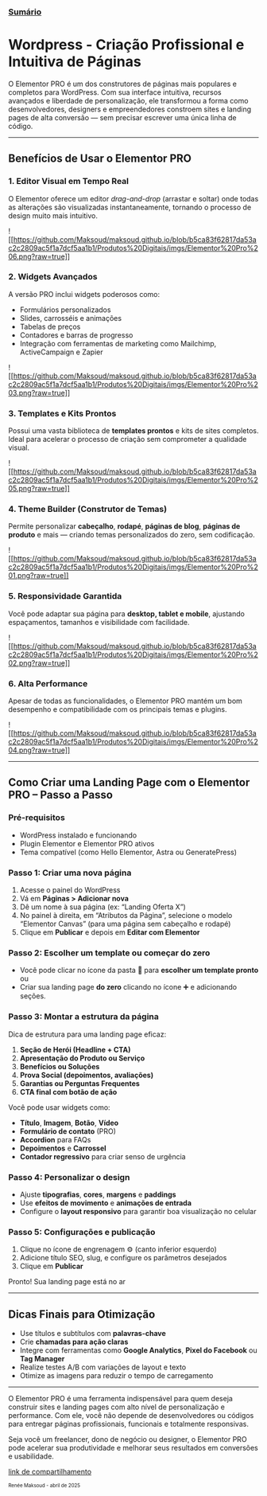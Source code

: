 ### [Sumário](<https://maksoud.github.io/Sumário>)

# Wordpress - Criação Profissional e Intuitiva de Páginas

O Elementor PRO é um dos construtores de páginas mais populares e completos para WordPress. Com sua interface intuitiva, recursos avançados e liberdade de personalização, ele transformou a forma como desenvolvedores, designers e empreendedores constroem sites e landing pages de alta conversão — sem precisar escrever uma única linha de código.

---
## **Benefícios de Usar o Elementor PRO**

### 1. **Editor Visual em Tempo Real**

O Elementor oferece um editor _drag-and-drop_ (arrastar e soltar) onde todas as alterações são visualizadas instantaneamente, tornando o processo de design muito mais intuitivo.

![[https://github.com/Maksoud/maksoud.github.io/blob/b5ca83f62817da53ac2c2809ac5f1a7dcf5aa1b1/Produtos%20Digitais/imgs/Elementor%20Pro%206.png?raw=true]]
### 2. **Widgets Avançados**

A versão PRO inclui widgets poderosos como:

- Formulários personalizados
- Slides, carrosséis e animações
- Tabelas de preços
- Contadores e barras de progresso
- Integração com ferramentas de marketing como Mailchimp, ActiveCampaign e Zapier

![[https://github.com/Maksoud/maksoud.github.io/blob/b5ca83f62817da53ac2c2809ac5f1a7dcf5aa1b1/Produtos%20Digitais/imgs/Elementor%20Pro%203.png?raw=true]]
### 3. **Templates e Kits Prontos**

Possui uma vasta biblioteca de **templates prontos** e kits de sites completos. Ideal para acelerar o processo de criação sem comprometer a qualidade visual.

![[https://github.com/Maksoud/maksoud.github.io/blob/b5ca83f62817da53ac2c2809ac5f1a7dcf5aa1b1/Produtos%20Digitais/imgs/Elementor%20Pro%205.png?raw=true]]

### 4. **Theme Builder (Construtor de Temas)**

Permite personalizar **cabeçalho**, **rodapé**, **páginas de blog**, **páginas de produto** e mais — criando temas personalizados do zero, sem codificação.

![[https://github.com/Maksoud/maksoud.github.io/blob/b5ca83f62817da53ac2c2809ac5f1a7dcf5aa1b1/Produtos%20Digitais/imgs/Elementor%20Pro%201.png?raw=true]]

### 5. **Responsividade Garantida**

Você pode adaptar sua página para **desktop, tablet e mobile**, ajustando espaçamentos, tamanhos e visibilidade com facilidade.

![[https://github.com/Maksoud/maksoud.github.io/blob/b5ca83f62817da53ac2c2809ac5f1a7dcf5aa1b1/Produtos%20Digitais/imgs/Elementor%20Pro%202.png?raw=true]]
### 6. **Alta Performance**

Apesar de todas as funcionalidades, o Elementor PRO mantém um bom desempenho e compatibilidade com os principais temas e plugins.

![[https://github.com/Maksoud/maksoud.github.io/blob/b5ca83f62817da53ac2c2809ac5f1a7dcf5aa1b1/Produtos%20Digitais/imgs/Elementor%20Pro%204.png?raw=true]]

---
## **Como Criar uma Landing Page com o Elementor PRO – Passo a Passo**

### **Pré-requisitos**

- WordPress instalado e funcionando
- Plugin Elementor e Elementor PRO ativos
- Tema compatível (como Hello Elementor, Astra ou GeneratePress)

### **Passo 1: Criar uma nova página**

1. Acesse o painel do WordPress
2. Vá em **Páginas > Adicionar nova**
3. Dê um nome à sua página (ex: “Landing Oferta X”)
4. No painel à direita, em “Atributos da Página”, selecione o modelo “Elementor Canvas” (para uma página sem cabeçalho e rodapé)
5. Clique em **Publicar** e depois em **Editar com Elementor**

### **Passo 2: Escolher um template ou começar do zero**

- Você pode clicar no ícone da pasta 📁 para **escolher um template pronto** ou
- Criar sua landing page **do zero** clicando no ícone ➕ e adicionando seções.

### **Passo 3: Montar a estrutura da página**

Dica de estrutura para uma landing page eficaz:

1. **Seção de Herói (Headline + CTA)**
2. **Apresentação do Produto ou Serviço**
3. **Benefícios ou Soluções**
4. **Prova Social (depoimentos, avaliações)**
5. **Garantias ou Perguntas Frequentes**
6. **CTA final com botão de ação**

Você pode usar widgets como:

- **Título**, **Imagem**, **Botão**, **Vídeo**
- **Formulário de contato** (PRO)
- **Accordion** para FAQs
- **Depoimentos** e **Carrossel**
- **Contador regressivo** para criar senso de urgência

### **Passo 4: Personalizar o design**

- Ajuste **tipografias**, **cores**, **margens** e **paddings**
- Use **efeitos de movimento** e **animações de entrada**
- Configure o **layout responsivo** para garantir boa visualização no celular

### **Passo 5: Configurações e publicação**

1. Clique no ícone de engrenagem ⚙️ (canto inferior esquerdo)
2. Adicione título SEO, slug, e configure os parâmetros desejados
3. Clique em **Publicar**

Pronto! Sua landing page está no ar

---
## **Dicas Finais para Otimização**

- Use títulos e subtítulos com **palavras-chave**
- Crie **chamadas para ação claras**
- Integre com ferramentas como **Google Analytics**, **Pixel do Facebook** ou **Tag Manager**
- Realize testes A/B com variações de layout e texto
- Otimize as imagens para reduzir o tempo de carregamento

---

O Elementor PRO é uma ferramenta indispensável para quem deseja construir sites e landing pages com alto nível de personalização e performance. Com ele, você não depende de desenvolvedores ou códigos para entregar páginas profissionais, funcionais e totalmente responsivas.

Seja você um freelancer, dono de negócio ou designer, o Elementor PRO pode acelerar sua produtividade e melhorar seus resultados em conversões e usabilidade.


[link de compartilhamento](<https://maksoud.github.io/Produtos%20Digitais/Wordpress%20-%20Cria%C3%A7%C3%A3o%20Profissional%20e%20Intuitiva%20de%20P%C3%A1ginas>)

<sup><sub>
Renée Maksoud - abril de 2025
</sub></sup>
